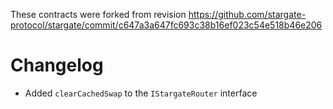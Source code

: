 These contracts were forked from revision https://github.com/stargate-protocol/stargate/commit/c647a3a647fc693c38b16ef023c54e518b46e206

# Changelog

- Added `clearCachedSwap` to the `IStargateRouter` interface
